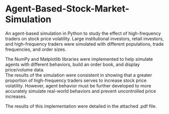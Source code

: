 # Agent-Based-Stock-Market-Simulation

An agent-based simulation in Python to study the effect of high-frequency traders on stock price volatility. 
Large institutional investors, retail investors, and high-frequency traders were simulated with different populations, trade frequencies, and order sizes.

The NumPy and Matplotlib libraries were implemented to help simulate agents with different behaviors, build an order book, and display price/volume data.  
The results of the simulation were consistent in showing that a greater proportion of high-frequency traders serves to increase stock price volatility. 
However, agent behavior must be further developed to more accurately simulate real-world behaviors and prevent uncontrolled price increases.

The results of this implementation were detailed in the attached .pdf file.
